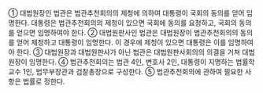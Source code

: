 ① 대법원장인 법관은 법관추천회의의 제청에 의하여 대통령이 국회의 동의를 얻어 임명한다. 대통령은 법관추천회의의 제청이 있으면 국회에 동의를 요청하고, 국회의 동의를 얻으면 임명하여야 한다.
② 대법원판사인 법관은 대법원장이 법관추천회의의 동의를 얻어 제청하고 대통령이 임명한다. 이 경우에 제청이 있으면 대통령은 이를 임명하여야 한다.
③ 대법원장과 대법원판사가 아닌 법관은 대법원판사회의의 의결을 거쳐 대법원장이 임명한다.
④ 법관추천회의는 법관 4인, 변호사 2인, 대통령이 지명하는 법률학교수 1인, 법무부장관과 검찰총장으로 구성한다.
⑤ 법관추천회의에 관하여 필요한 사항은 법률로 정한다.
